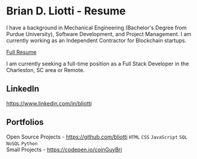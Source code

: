 # Brian D. Liotti - Resume

I have a background in Mechanical Engineering (Bachelor's Degree from Purdue University), Software Development, and Project Management. I am currently working as an Independent Contractor for Blockchain startups. 

[Full Resume](https://github.com/bliotti/Resume/blob/master/Resume_Dev.md)

I am currently seeking a full-time position as a Full Stack Developer in the Charleston, SC area or Remote. 

## LinkedIn
https://www.linkedin.com/in/bliotti

## Portfolios
Open Source Projects - https://github.com/bliotti
`HTML` `CSS` `JavaScript` `SQL` `NoSQL` `Python`  
Small Projects - https://codepen.io/coinGuyBri

